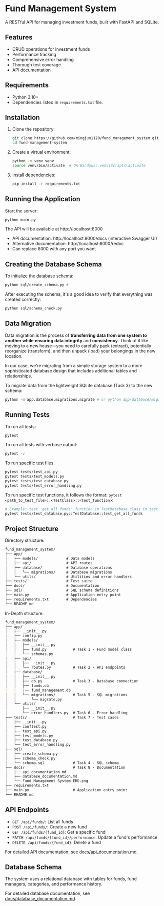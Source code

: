 # Fund Management System
A RESTful API for managing investment funds, built with FastAPI and SQLite.

## Features
- CRUD operations for investment funds
- Performance tracking
- Comprehensive error handling
- Thorough test coverage
- API documentation

## Requirements
- Python 3.10+
- Dependencies listed in `requirements.txt` file.

## Installation
1. Clone the repository:
    ```bash
    git clone https://github.com/mingjun1120/fund_management_system.git
    cd fund-management-system
    ```
2. Create a virtual environment:
   ```bash
   python -m venv venv
   source venv/bin/activate  # On Windows: venv\Scripts\activate
   ```
3. Install dependencies:
   ```bash
   pip install -r requirements.txt
   ```

## Running the Application
Start the server:
```bash
python main.py
```
The API will be available at http://localhost:8000
- API documentation: http://localhost:8000/docs (interactive Swagger UI)
- Alternative documentation: http://localhost:8000/redoc
- Can replace 8000 with any port you want

## Creating the Database Schema
To initialize the database schema:
```bash
python sql/create_schema.py # 
```

After executing the schema, it's a good idea to verify that everything was created correctly:
```bash
python sql/schema_check.py
```

## Data Migration
Data migration is the process of **transferring data from one system to another while** **ensuring data integrity** and **consistency**. Think of it like moving to a new house—you need to carefully pack (extract), potentially reorganize (transform), and then unpack (load) your belongings in the new location.

In our case, we're migrating from a simple storage system to a more sophisticated database design that includes additional tables and relationships.

To migrate data from the lightweight SQLite database (Task 3) to the new schema:
```bash
python -m app.database.migrations.migrate # or python app/database/migrations/migrate.py
```

## Running Tests
To run all tests:
```bash
pytest
```

To run all tests with verbose output:
```bash
pytest -v
```

To run specific test files:
```bash
pytest tests/test_api.py
pytest tests/test_models.py
pytest tests/test_database.py
pytest tests/test_error_handling.py
```

To run specific test functions, it follows the format: `pytest <path_to_test_file>::<TestClass>::<test_function>`:
```bash
# Example: test 'get_all_funds' function in TestDatabase class in test_database.py
pytest tests/test_database.py::TestDatabase::test_get_all_funds
```

## Project Structure
Directory structure:
```markdown
fund_management_system/
├── app/
│   ├── models/             # Data models
│   ├── api/                # API routes
│   ├── database/           # Database operations
│   │   └── migrations/     # Database migrations
│   └── utils/              # Utilities and error handlers
├── tests/                  # Test suite
├── docs/                   # Documentation
├── sql/                    # SQL schema definitions
├── main.py                 # Application entry point
├── requirements.txt        # Dependencies
└── README.md
```

In-Depth structure:
```markdown
fund_management_system/
├── app/
│   ├── __init__.py
│   ├── config.py
│   ├── models/
│   │   ├── __init__.py
│   │   ├── fund.py            # Task 1 - Fund model class
|   |   └── schemas.py
│   ├── api/
│   │   ├── __init__.py
│   │   └── routes.py          # Task 2 - API endpoints
│   ├── database/
│   │   ├── __init__.py
│   │   ├── db.py              # Task 3 - Database connection
│   │   ├── funds.db
|   |   |── fund_management.db
│   │   └── migrations/        # Task 5 - SQL migrations
│   │       └── migrate.py
│   └── utils/
│       ├── __init__.py
│       └── error_handlers.py  # Task 6 - Error handling
├── tests/                     # Task 7 - Test cases
│   ├── __init__.py
│   ├── conftest.py
│   ├── test_api.py
│   ├── test_models.py
│   ├── test_database.py
│   └── test_error_handling.py
├── sql/
│   ├── create_schema.py
│   ├── schema_check.py
│   └── schema.sql             # Task 4 - SQL schema
├── docs/                      # Task 8 - Documentation
│   ├── api_documentation.md
│   ├── database_documentation.md
│   └── Fund Management System ERD.png
├── requirements.txt
├── main.py                    # Application entry point
└── README.md
```

## API Endpoints
- `GET /api/funds/`: List all funds
- `POST /api/funds/`: Create a new fund
- `GET /api/funds/{fund_id}`: Get a specific fund
- `PATCH /api/funds/{fund_id}/performance`: Update a fund's performance
- `DELETE /api/funds/{fund_id}`: Delete a fund

For detailed API documentation, see [docs/api_documentation.md](https://github.com/mingjun1120/fund_management_system/blob/main/docs/api_documentation.md).

## Database Schema
The system uses a relational database with tables for funds, fund managers, categories, and performance history.

For detailed database documentation, see [docs/database_documentation.md](https://github.com/mingjun1120/fund_management_system/blob/main/docs/database_documentation.md).